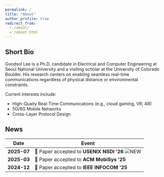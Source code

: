 ```yaml
---
permalink: /
title: "About"
author_profile: true
redirect_from: 
  - /about/
  - /about.html
---
```


## Short Bio

Goodsol Lee is a Ph.D. candidate in Electrical and Computer Engineering at Seoul National University and a visiting scholar at the University of Colorado Boulder. His research centers on enabling seamless real-time communications regardless of physical distance or environmental constraints.

Current interests include:
- High-Quaity Real-Time Communications (e.g., cloud gaming, VR, AR)  
- 5G/6G Mobile Networks   
- Cross-Layer Protocol Design

## News

| Date | Event |
|------|-------|
| **2025-07** | 📄 Paper accepted to **USENIX NSDI ’26** ![NEW](https://img.shields.io/badge/NEW-brightgreen?style=flat-square) |
| **2025-03** | 📄 Paper accepted to **ACM MobiSys ’25** |
| **2024-12** | 📄 Paper accepted to **IEEE INFOCOM ’25** |

